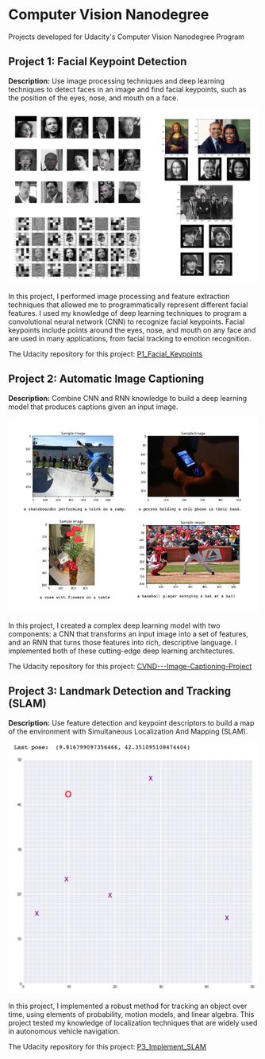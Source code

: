 # Computer Vision Nanodegree
Projects developed for Udacity's Computer Vision Nanodegree Program

## Project 1: Facial Keypoint Detection

**Description:** Use image processing techniques and deep learning techniques to detect faces in an image and find facial keypoints, such as the position of the eyes, nose, and mouth on a face.

![Facial Keypoint Detection](P1_Facial_Keypoints/images/p1_results.png)

In this project, I performed image processing and feature extraction techniques that allowed me to programmatically represent different facial features. I used my knowledge of deep learning techniques to program a convolutional neural network (CNN) to recognize facial keypoints. Facial keypoints include points around the eyes, nose, and mouth on any face and are used in many applications, from facial tracking to emotion recognition.

The Udacity repository for this project: [P1_Facial_Keypoints](https://github.com/udacity/P1_Facial_Keypoints)

## Project 2: Automatic Image Captioning
**Description:** Combine CNN and RNN knowledge to build a deep learning model that produces captions given an input image.

![Automatic Image Captioning](P2_Automatic_Image_Captioning/images/p2_results.png)

In this project, I created a complex deep learning model with two components: a CNN that transforms an input image into a set of features, and an RNN that turns those features into rich, descriptive language. I implemented both of these cutting-edge deep learning architectures.

The Udacity repository for this project: [CVND---Image-Captioning-Project](https://github.com/udacity/CVND---Image-Captioning-Project)

## Project 3: Landmark Detection and Tracking (SLAM)
**Description:** Use feature detection and keypoint descriptors to build a map of the environment with Simultaneous Localization And Mapping (SLAM).

![SLAM](P3_Implement_SLAM/images/robot_world.png)

In this project, I implemented a robust method for tracking an object over time, using elements of probability, motion models, and linear algebra. This project tested my knowledge of localization techniques that are widely used in autonomous vehicle navigation.

The Udacity repository for this project: [P3_Implement_SLAM](https://github.com/udacity/P3_Implement_SLAM)
